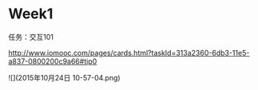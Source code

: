 # Week1

任务：交互101

http://www.iomooc.com/pages/cards.html?taskId=313a2360-6db3-11e5-a837-0800200c9a66#tip0

![](2015年10月24日 10-57-04.png)